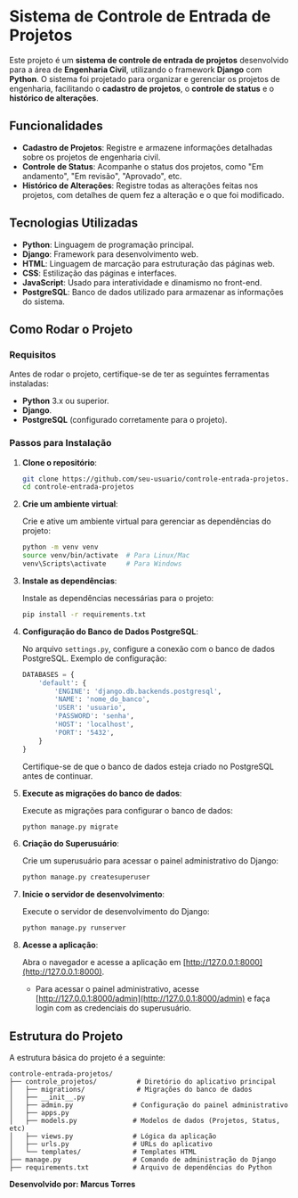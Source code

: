 # Sistema de Controle de Entrada de Projetos

Este projeto é um **sistema de controle de entrada de projetos** desenvolvido para a área de **Engenharia Civil**, utilizando o framework **Django** com **Python**. O sistema foi projetado para organizar e gerenciar os projetos de engenharia, facilitando o **cadastro de projetos**, o **controle de status** e o **histórico de alterações**.

## Funcionalidades

- **Cadastro de Projetos**: Registre e armazene informações detalhadas sobre os projetos de engenharia civil.
- **Controle de Status**: Acompanhe o status dos projetos, como "Em andamento", "Em revisão", "Aprovado", etc.
- **Histórico de Alterações**: Registre todas as alterações feitas nos projetos, com detalhes de quem fez a alteração e o que foi modificado.

## Tecnologias Utilizadas

- **Python**: Linguagem de programação principal.
- **Django**: Framework para desenvolvimento web.
- **HTML**: Linguagem de marcação para estruturação das páginas web.
- **CSS**: Estilização das páginas e interfaces.
- **JavaScript**: Usado para interatividade e dinamismo no front-end.
- **PostgreSQL**: Banco de dados utilizado para armazenar as informações do sistema.

## Como Rodar o Projeto

### Requisitos

Antes de rodar o projeto, certifique-se de ter as seguintes ferramentas instaladas:

- **Python** 3.x ou superior.
- **Django**.
- **PostgreSQL** (configurado corretamente para o projeto).

### Passos para Instalação

1. **Clone o repositório**:

   ```bash
   git clone https://github.com/seu-usuario/controle-entrada-projetos.git
   cd controle-entrada-projetos
   ```

2. **Crie um ambiente virtual**:

   Crie e ative um ambiente virtual para gerenciar as dependências do projeto:

   ```bash
   python -m venv venv
   source venv/bin/activate  # Para Linux/Mac
   venv\Scripts\activate     # Para Windows
   ```

3. **Instale as dependências**:

   Instale as dependências necessárias para o projeto:

   ```bash
   pip install -r requirements.txt
   ```

4. **Configuração do Banco de Dados PostgreSQL**:

   No arquivo `settings.py`, configure a conexão com o banco de dados PostgreSQL. Exemplo de configuração:

   ```python
   DATABASES = {
       'default': {
           'ENGINE': 'django.db.backends.postgresql',
           'NAME': 'nome_do_banco',
           'USER': 'usuario',
           'PASSWORD': 'senha',
           'HOST': 'localhost',
           'PORT': '5432',
       }
   }
   ```

   Certifique-se de que o banco de dados esteja criado no PostgreSQL antes de continuar.

5. **Execute as migrações do banco de dados**:

   Execute as migrações para configurar o banco de dados:

   ```bash
   python manage.py migrate
   ```

6. **Criação do Superusuário**:

   Crie um superusuário para acessar o painel administrativo do Django:

   ```bash
   python manage.py createsuperuser
   ```

7. **Inicie o servidor de desenvolvimento**:

   Execute o servidor de desenvolvimento do Django:

   ```bash
   python manage.py runserver
   ```

8. **Acesse a aplicação**:

   Abra o navegador e acesse a aplicação em [http://127.0.0.1:8000](http://127.0.0.1:8000).

   - Para acessar o painel administrativo, acesse [http://127.0.0.1:8000/admin](http://127.0.0.1:8000/admin) e faça login com as credenciais do superusuário.

## Estrutura do Projeto

A estrutura básica do projeto é a seguinte:

```
controle-entrada-projetos/
├── controle_projetos/          # Diretório do aplicativo principal
│   ├── migrations/             # Migrações do banco de dados
│   ├── __init__.py
│   ├── admin.py               # Configuração do painel administrativo
│   ├── apps.py
│   ├── models.py              # Modelos de dados (Projetos, Status, etc)
│   ├── views.py               # Lógica da aplicação
│   ├── urls.py                # URLs do aplicativo
│   └── templates/             # Templates HTML
├── manage.py                  # Comando de administração do Django
├── requirements.txt           # Arquivo de dependências do Python

```

**Desenvolvido por: Marcus Torres**
